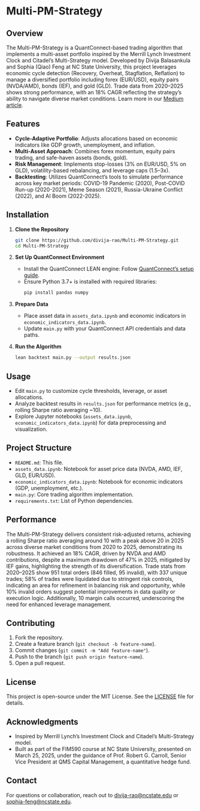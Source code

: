 # Multi-PM-Strategy

## Overview
The Multi-PM-Strategy is a QuantConnect-based trading algorithm that implements a multi-asset portfolio inspired by the Merrill Lynch Investment Clock and Citadel’s Multi-Strategy model. Developed by Divija Balasankula and Sophia (Qiao) Feng at NC State University, this project leverages economic cycle detection (Recovery, Overheat, Stagflation, Reflation) to manage a diversified portfolio including forex (EUR/USD), equity pairs (NVDA/AMD), bonds (IEF), and gold (GLD). Trade data from 2020–2025 shows strong performance, with an 18% CAGR reflecting the strategy’s ability to navigate diverse market conditions. Learn more in our [Medium article](https://medium.com/p/7bb60c469da4).

## Features
- **Cycle-Adaptive Portfolio**: Adjusts allocations based on economic indicators like GDP growth, unemployment, and inflation.
- **Multi-Asset Approach**: Combines forex momentum, equity pairs trading, and safe-haven assets (bonds, gold).
- **Risk Management**: Implements stop-losses (3% on EUR/USD, 5% on GLD), volatility-based rebalancing, and leverage caps (1.5–3x).
- **Backtesting**: Utilizes QuantConnect’s tools to simulate performance across key market periods: COVID-19 Pandemic (2020), Post-COVID Run-up (2020-2021), Meme Season (2021), Russia-Ukraine Conflict (2022), and AI Boom (2022-2025).

## Installation

1. **Clone the Repository**
   ```bash
   git clone https://github.com/divija-rao/Multi-PM-Strategy.git
   cd Multi-PM-Strategy
   ```

2. **Set Up QuantConnect Environment**
   - Install the QuantConnect LEAN engine: Follow [QuantConnect’s setup guide](https://www.quantconnect.com/docs/v2/lean-cli/getting-started).
   - Ensure Python 3.7+ is installed with required libraries:
     ```bash
     pip install pandas numpy
     ```

3. **Prepare Data**
   - Place asset data in `assets_data.ipynb` and economic indicators in `economic_indicators_data.ipynb`.
   - Update `main.py` with your QuantConnect API credentials and data paths.

4. **Run the Algorithm**
   ```bash
   lean backtest main.py --output results.json
   ```

## Usage
- Edit `main.py` to customize cycle thresholds, leverage, or asset allocations.
- Analyze backtest results in `results.json` for performance metrics (e.g., rolling Sharpe ratio averaging ~10).
- Explore Jupyter notebooks (`assets_data.ipynb`, `economic_indicators_data.ipynb`) for data preprocessing and visualization.

## Project Structure
- `README.md`: This file.
- `assets_data.ipynb`: Notebook for asset price data (NVDA, AMD, IEF, GLD, EUR/USD).
- `economic_indicators_data.ipynb`: Notebook for economic indicators (GDP, unemployment, etc.).
- `main.py`: Core trading algorithm implementation.
- `requirements.txt`: List of Python dependencies.

## Performance
The Multi-PM-Strategy delivers consistent risk-adjusted returns, achieving a rolling Sharpe ratio averaging around 10 with a peak above 20 in 2025 across diverse market conditions from 2020 to 2025, demonstrating its robustness. It achieved an 18% CAGR, driven by NVDA and AMD contributions, despite a maximum drawdown of 47% in 2025, mitigated by IEF gains, highlighting the strength of its diversification. Trade stats from 2020–2025 show 951 total orders (846 filled, 95 invalid), with 337 unique trades; 58% of trades were liquidated due to stringent risk controls, indicating an area for refinement in balancing risk and opportunity, while 10% invalid orders suggest potential improvements in data quality or execution logic. Additionally, 10 margin calls occurred, underscoring the need for enhanced leverage management.

## Contributing
1. Fork the repository.
2. Create a feature branch (`git checkout -b feature-name`).
3. Commit changes (`git commit -m "Add feature-name"`).
4. Push to the branch (`git push origin feature-name`).
5. Open a pull request.

## License
This project is open-source under the MIT License. See the [LICENSE](LICENSE) file for details.

## Acknowledgments
- Inspired by Merrill Lynch’s Investment Clock and Citadel’s Multi-Strategy model.
- Built as part of the FIM590 course at NC State University, presented on March 25, 2025, under the guidance of Prof. Robert G. Carroll, Senior Vice President at QMS Capital Management, a quantitative hedge fund.

## Contact
For questions or collaboration, reach out to divija-rao@ncstate.edu or sophia-feng@ncstate.edu.